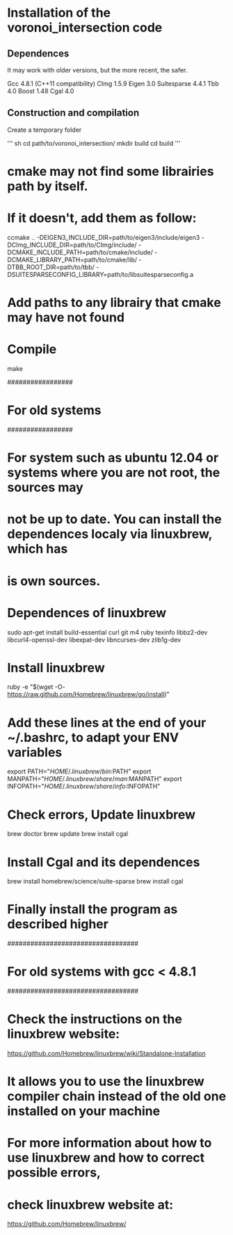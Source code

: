 # Installation of the voronoi_intersection code

Dependences
-----------

It may work with older versions, but the more recent, the safer.

Gcc 4.8.1 (C++11 compatibility)
CImg 1.5.9
Eigen 3.0
Suitesparse 4.4.1
Tbb 4.0
Boost 1.48
Cgal 4.0

Construction and compilation
----------------------------

Create a temporary folder

''' sh
cd path/to/voronoi_intersection/
mkdir build
cd build
'''
# cmake may not find some librairies path by itself.
# If it doesn't, add them as follow:

ccmake .. -DEIGEN3_INCLUDE_DIR=path/to/eigen3/include/eigen3 -DCImg_INCLUDE_DIR=path/to/CImg/include/ -DCMAKE_INCLUDE_PATH=path/to/cmake/include/ -DCMAKE_LIBRARY_PATH=path/to/cmake/lib/ -DTBB_ROOT_DIR=path/to/tbb/ -DSUITESPARSECONFIG_LIBRARY=path/to/libsuitesparseconfig.a 

# Add paths to any librairy that cmake may have not found
# Compile

make

#################
# For old systems
#################

# For system such as ubuntu 12.04 or systems where you are not root, the sources may 
# not be up to date. You can install the dependences localy via linuxbrew, which has
# is own sources.

# Dependences of linuxbrew

sudo apt-get install build-essential curl git m4 ruby texinfo libbz2-dev libcurl4-openssl-dev libexpat-dev libncurses-dev zlib1g-dev

# Install linuxbrew

ruby -e "$(wget -O- https://raw.github.com/Homebrew/linuxbrew/go/install)"

# Add these lines at the end of your ~/.bashrc, to adapt your ENV variables

export PATH="$HOME/.linuxbrew/bin:$PATH"
export MANPATH="$HOME/.linuxbrew/share/man:$MANPATH"
export INFOPATH="$HOME/.linuxbrew/share/info:$INFOPATH"

# Check errors, Update linuxbrew

brew doctor
brew update
brew install cgal

#  Install Cgal and its dependences

brew install homebrew/science/suite-sparse
brew install cgal

# Finally install the program as described higher

##################################
# For old systems with gcc < 4.8.1
##################################

# Check the instructions on the linuxbrew website:

https://github.com/Homebrew/linuxbrew/wiki/Standalone-Installation

# It allows you to use the linuxbrew compiler chain instead of the old one installed on your machine

# For more information about how to use linuxbrew and how to correct possible errors,
# check linuxbrew website at:

https://github.com/Homebrew/linuxbrew/
